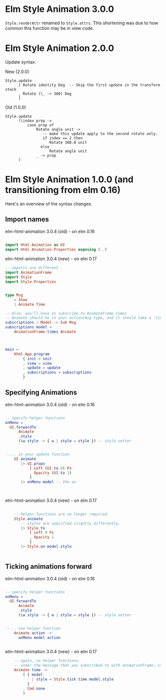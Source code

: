 

# Elm Style Animation 3.0.0


`Style.renderAttr` renamed to `Style.attrs`.  This shortening was due to how common this function may be in view code. 


# Elm Style Animation 2.0.0

Update syntax:

New (2.0.0)

```
Style.update
      [ Rotate identity Deg  -- Skip the first update in the transform stack
      , Rotate (\_ -> 360) Deg
      ]
```


Old (1.0.0)

```
Style.update
      (\index prop ->
          case prop of
              Rotate angle unit ->
                 -- make this update apply to the second rotate only.
                 if index == 2 then
                    Rotate 360.0 unit
                else
                    Rotate angle unit
              _ -> prop
      )

```




# Elm Style Animation 1.0.0 (and transitioning from elm 0.16)


Here's an overview of the syntax changes.

## Import names
elm-html-animation 3.0.4 (old) - on elm 0.16
```elm

import Html.Animation as UI
import Html.Animation.Properties exposing (..)

```


elm-html-animation 3.0.4 (new) - on elm 0.17
```elm
-- imports are different
import AnimationFrame
import Style
import Style.Properties


type Msg 
    = Show
    | Animate Time

-- Also, you'll have to subscribe to AnimateFrame.times
-- Animate should be in your action/msg type, and it should take a 'time'
subscriptions : Model -> Sub Msg
subscriptions model =
    AnimationFrame.times Animate



main =
    Html.App.program
        { init = init
        , view = view
        , update = update
        , subscriptions = subscriptions
        }

```


## Specifying Animations
elm-html-animation 3.0.4 (old) - on elm 0.16
```elm

-- specify helper functions
onMenu =
  UI.forwardTo 
      Animate
      .style
      (\w style -> { w | style = style }) -- style setter 


--... in your update function
    UI.animate
       |> UI.props
           [ Left (UI.to 0) Px
           , Opacity (UI.to 1)
           ]
       |> onMenu model -- the on

  

```


elm-html-animation 3.0.4 (new) - on elm 0.17
```elm
    
    -- helper functions are no longer required
    Style.animate
       -- styles are specified slightly differently.
       |> Style.to
           [ Left 0 Px
           , Opacity 1
           ]
       |> Style.on model.style
   
```


## Ticking animations forward
elm-html-animation 3.0.4 (old) - on elm 0.16
```elm

-- specify helper functions
onMenu =
  UI.forwardTo 
      Animate
      .style
      (\w style -> { w | style = style }) -- style setter 


--... use helper function
    Animate action ->
      onMenu model action
  

```


elm-html-animation 3.0.4 (new) - on elm 0.17
```elm
    -- again, no helper functions.
    -- under the message that you subscribed to with animationFrame, step your animations.
    Animate time ->
        ( { model
            | style = Style.tick time model.style
          }
        , Cmd.none
        )
```

